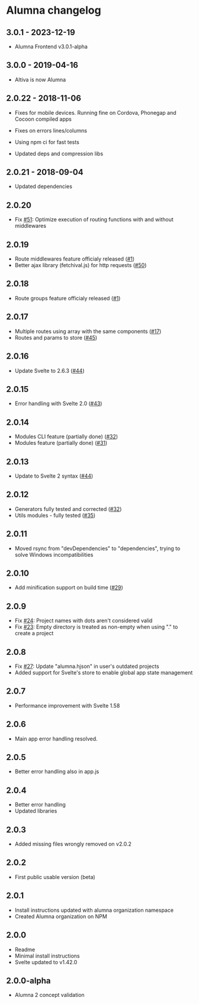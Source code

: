 # Alumna changelog

## 3.0.1 - 2023-12-19

* Alumna Frontend v3.0.1-alpha

## 3.0.0 - 2019-04-16

* Altiva is now Alumna

## 2.0.22 - 2018-11-06

* Fixes for mobile devices. Running fine on Cordova, Phonegap and Cocoon compiled apps

* Fixes on errors lines/columns

* Using npm ci for fast tests

* Updated deps and compression libs

## 2.0.21 - 2018-09-04

* Updated dependencies

## 2.0.20

* Fix [#51](https://github.com/alumna/alumna/issues/51): Optimize execution of routing functions with and without middlewares

## 2.0.19

* Route middlewares feature officialy released ([#1](https://github.com/alumna/alumna/issues/1))
* Better ajax library (fetchival.js) for http requests ([#50](https://github.com/alumna/alumna/issues/50))

## 2.0.18

* Route groups feature officialy released ([#1](https://github.com/alumna/alumna/issues/1))

## 2.0.17

* Multiple routes using array with the same components ([#17](https://github.com/alumna/alumna/issues/17))
* Routes and params to store ([#45](https://github.com/alumna/alumna/issues/45))

## 2.0.16

* Update Svelte to 2.6.3 ([#44](https://github.com/alumna/alumna/pull/44))

## 2.0.15

* Error handling with Svelte 2.0 ([#43](https://github.com/alumna/alumna/pull/43))

## 2.0.14

* Modules CLI feature (partially done) ([#32](https://github.com/alumna/alumna/issues/32))
* Modules feature (partially done) ([#31](https://github.com/alumna/alumna/issues/31))

## 2.0.13

* Update to Svelte 2 syntax ([#44](https://github.com/alumna/alumna/pull/42))

## 2.0.12

* Generators fully tested and corrected ([#32](https://github.com/alumna/alumna/pull/38))
* Utils modules - fully tested ([#35](https://github.com/alumna/alumna/pull/35))

## 2.0.11

* Moved rsync from "devDependencies" to "dependencies", trying to solve Windows incompatibilities

## 2.0.10

* Add minification support on build time ([#29](https://github.com/alumna/alumna/issues/29))

## 2.0.9

* Fix [#24](https://github.com/alumna/alumna/issues/24): Project names with dots aren't considered valid
* Fix [#23](https://github.com/alumna/alumna/issues/23): Empty directory is treated as non-empty when using "." to create a project

## 2.0.8

* Fix [#27](https://github.com/alumna/alumna/issues/27): Update "alumna.hjson" in user's outdated projects
* Added support for Svelte's store to enable global app state management

## 2.0.7

* Performance improvement with Svelte 1.58

## 2.0.6

* Main app error handling resolved.

## 2.0.5

* Better error handling also in app.js

## 2.0.4

* Better error handling
* Updated libraries

## 2.0.3

* Added missing files wrongly removed on v2.0.2

## 2.0.2

* First public usable version (beta)

## 2.0.1

* Install instructions updated with alumna organization namespace
* Created Alumna organization on NPM

## 2.0.0

* Readme
* Minimal install instructions
* Svelte updated to v1.42.0

## 2.0.0-alpha

* Alumna 2 concept validation


